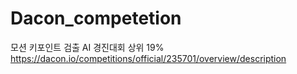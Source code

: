 # Dacon_competetion


모션 키포인트 검출 AI 경진대회
상위 19%
https://dacon.io/competitions/official/235701/overview/description
